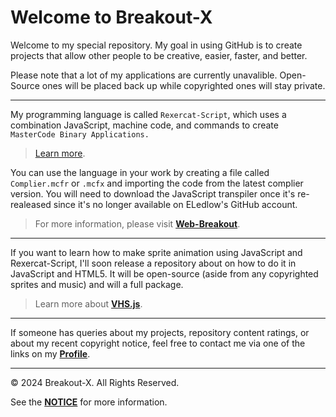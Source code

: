 # Welcome to Breakout-X
Welcome to my special repository.
My goal in using GitHub is to create projects that allow other people to be creative, easier, faster, and better.

Please note that a lot of my applications are currently unavalible. Open-Source ones will be placed back up while copyrighted ones will stay private.

--------
My programming language is called `Rexercat-Script`, which uses a combination JavaScript, machine code, and commands to create `MasterCode Binary Applications.`
> [Learn more](https://GitHub.com/Breakout-X/Rexercat-Script/).

You can use the language in your work by creating a file called `Complier.mcfr` or `.mcfx` and importing the code from the latest complier version. You will need to download the JavaScript transpiler once it's re-realeased since it's no longer available on ELedlow's GitHub account.
> For more information, please visit [**Web-Breakout**](https://GitHub.com/Web-Breakout/Web-Breakout.github.io).

--------
If you want to learn how to make sprite animation using JavaScript and Rexercat-Script, I'll soon release a repository about on how to do it in JavaScript and HTML5. It will be open-source (aside from any copyrighted sprites and music) and will a full package.
> Learn more about [**VHS.js**](https://GitHub.com/Breakout-X/VHS.JS).

--------
If someone has queries about my projects, repository content ratings, or about my recent copyright notice, feel free to contact me via one of the links on my [**Profile**](https://GitHub.com/Breakout-X).

--------
© 2024 Breakout-X. All Rights Reserved.

See the [**NOTICE**](/NOTICE.md) for more information.
